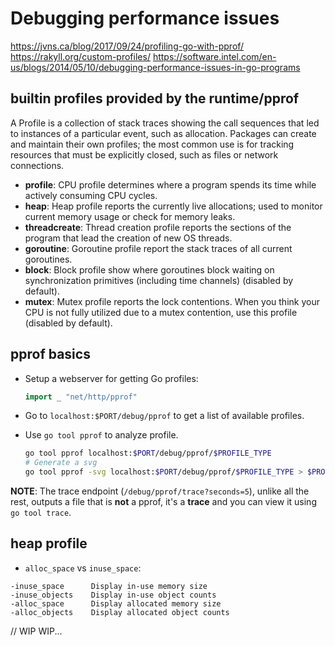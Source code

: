 # Debugging performance issues

https://jvns.ca/blog/2017/09/24/profiling-go-with-pprof/
https://rakyll.org/custom-profiles/
https://software.intel.com/en-us/blogs/2014/05/10/debugging-performance-issues-in-go-programs

## builtin profiles provided by the runtime/pprof

A Profile is a collection of stack traces showing the call sequences that led to instances of a particular event, such as allocation. Packages can create and maintain their own profiles; the most common use is for tracking resources that must be explicitly closed, such as files or network connections.

- **profile**: CPU profile determines where a program spends its time while actively consuming CPU cycles.
- **heap**: Heap profile reports the currently live allocations; used to monitor current memory usage or check for memory leaks.
- **threadcreate**: Thread creation profile reports the sections of the program that lead the creation of new OS threads.
- **goroutine**: Goroutine profile report the stack traces of all current goroutines.
- **block**: Block profile show where goroutines block waiting on synchronization primitives (including time channels) (disabled by default).
- **mutex**: Mutex profile reports the lock contentions. When you think your CPU is not fully utilized due to a mutex contention, use this profile (disabled by default).

## pprof basics

- Setup a webserver for getting Go profiles:

  ```go
  import _ "net/http/pprof"
  ```

- Go to `localhost:$PORT/debug/pprof` to get a list of available profiles.
- Use `go tool pprof` to analyze profile.

  ```bash
  go tool pprof localhost:$PORT/debug/pprof/$PROFILE_TYPE
  # Generate a svg
  go tool pprof -svg localhost:$PORT/debug/pprof/$PROFILE_TYPE > $PROFILE_TYPE.svg
  ```

**NOTE**: The trace endpoint (`/debug/pprof/trace?seconds=5`), unlike all the rest, outputs a file that is **not** a pprof, it's a **trace** and you can view it using `go tool trace`.

## heap profile

- `alloc_space` vs `inuse_space`:

```
-inuse_space      Display in-use memory size
-inuse_objects    Display in-use object counts
-alloc_space      Display allocated memory size
-alloc_objects    Display allocated object counts
```

// WIP WIP...
